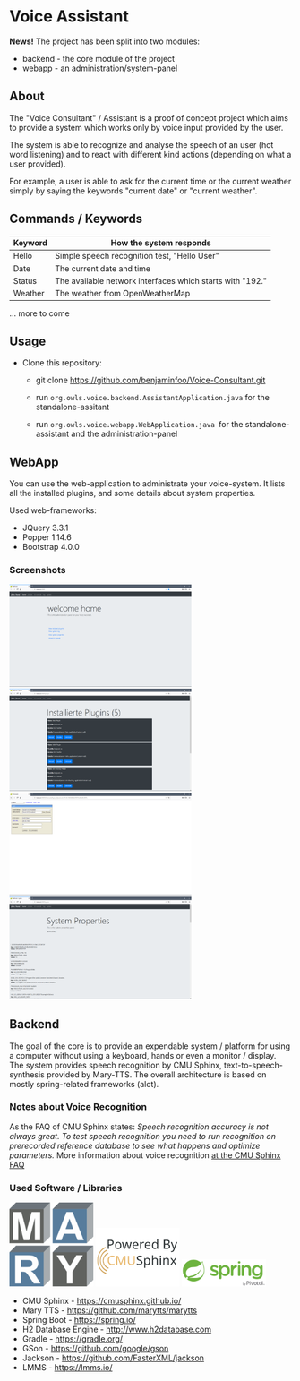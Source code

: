 # Voice Assistant
<b>News!</b> 
The project has been split into two modules: 
 * backend - the core module of the project
 * webapp - an administration/system-panel 
 
## About
The "Voice Consultant" / Assistant is a proof of concept project which aims to provide a system which works only by voice input provided by the user.
 
The system is able to recognize and analyse the speech of an user (hot word listening) and to react with different kind actions (depending on what a user provided).
 
For example, a user is able to ask for the current time or the current weather simply by saying the keywords "current date" or "current weather".
  
## Commands / Keywords
| Keyword | How the system responds|
|---|---|
| Hello | Simple speech recognition test, "Hello User"   |
| Date | The current date and time |
| Status | The available network interfaces which starts with "192."   |
| Weather | The weather from OpenWeatherMap   |
... more to come

## Usage
 * Clone this repository: 
   * git clone https://github.com/benjaminfoo/Voice-Consultant.git
   
   * run `org.owls.voice.backend.AssistantApplication.java` for the standalone-assitant
   
   * run `org.owls.voice.webapp.WebApplication.java `for the standalone-assistant and the administration-panel
 
## WebApp
You can use the web-application to administrate your voice-system. 
It lists all the installed plugins, and some details about system properties. 

Used web-frameworks:
* JQuery 3.3.1
* Popper 1.14.6
* Bootstrap 4.0.0
  
### Screenshots
<img src="/webapp/screens/screen_1.png" width="325"> 
<img src="/webapp/screens/screen_2.png" width="325"> 
<img src="/webapp/screens/screen_3.png" width="325"> 
<img src="/webapp/screens/screen_4.png" width="325"> 

## Backend
The goal of the core is to provide an expendable system / platform for using a computer without using a keyboard, hands or even a monitor / display.
The system provides speech recognition by CMU Sphinx, text-to-speech-synthesis provided by Mary-TTS. The overall architecture is based on mostly spring-related frameworks (alot).

### Notes about Voice Recognition
As the FAQ of CMU Sphinx states: 
_Speech recognition accuracy is not always great. To test speech recognition you need to run recognition on prerecorded reference database to see what happens and optimize parameters._
More information about voice recognition [at the CMU Sphinx FAQ](https://cmusphinx.github.io/wiki/faq/)

### Used Software / Libraries
<img src="/docs/marytts.png" width="150">    <img src="/docs/poweredbycmusphinx.svg" width="150">    <img src="/docs/springboot.png" width="150">

* CMU Sphinx - https://cmusphinx.github.io/
* Mary TTS - https://github.com/marytts/marytts
* Spring Boot - https://spring.io/
* H2 Database Engine - http://www.h2database.com
* Gradle - https://gradle.org/
* GSon - https://github.com/google/gson
* Jackson - https://github.com/FasterXML/jackson
* LMMS - https://lmms.io/

